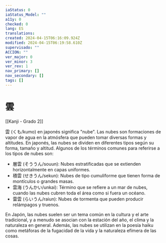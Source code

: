 ```yaml
---
iaStatus: 0
iaStatus_Model: ""
a11y: 0
checked: 0
lang: ES
translations: 
created: 2024-04-15T06:16:09.924Z
modified: 2024-04-15T06:19:58.610Z
supervisado: ""
ACCION: ""
ver_major: 0
ver_minor: 3
ver_rev: 1
nav_primary: []
nav_secondary: []
tags: []
---
```

# 雲

[[Kanji - Grado 2]]

雲 (くも/kumo) en japonés significa "nube". Las nubes son formaciones de vapor de agua en la atmósfera que pueden tomar diversas formas y altitudes. En japonés, las nubes se dividen en diferentes tipos según su forma, tamaño y altitud. Algunos de los términos comunes para referirse a los tipos de nubes son:

- 層雲 (そううん/souun): Nubes estratificadas que se extienden horizontalmente en capas uniformes.
- 積雲 (せきうん/sekun): Nubes de tipo cumuliforme que tienen forma de montículos o grandes masas.
- 雲海 (うんかい/unkai): Término que se refiere a un mar de nubes, cuando las nubes cubren toda el área como si fuera un océano.
- 雷雲 (らいうん/raiun): Nubes de tormenta que pueden producir relámpagos y truenos.

En Japón, las nubes suelen ser un tema común en la cultura y el arte tradicional, y a menudo se asocian con la estación del año, el clima y la naturaleza en general. Además, las nubes se utilizan en la poesía haiku como metáforas de la fugacidad de la vida y la naturaleza efímera de las cosas.
